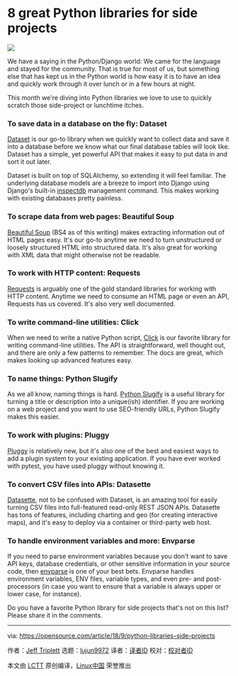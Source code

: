 8 great Python libraries for side projects
======

![](https://opensource.com/sites/default/files/styles/image-full-size/public/lead-images/python-programming-code-keyboard.png?itok=fxiSpmnd)

We have a saying in the Python/Django world: We came for the language and stayed for the community. That is true for most of us, but something else that has kept us in the Python world is how easy it is to have an idea and quickly work through it over lunch or in a few hours at night.

This month we're diving into Python libraries we love to use to quickly scratch those side-project or lunchtime itches.

### To save data in a database on the fly: Dataset

[Dataset][1] is our go-to library when we quickly want to collect data and save it into a database before we know what our final database tables will look like. Dataset has a simple, yet powerful API that makes it easy to put data in and sort it out later.

Dataset is built on top of SQLAlchemy, so extending it will feel familiar. The underlying database models are a breeze to import into Django using Django's built-in [inspectdb][2] management command. This makes working with existing databases pretty painless.

### To scrape data from web pages: Beautiful Soup

[Beautiful Soup][3] (BS4 as of this writing) makes extracting information out of HTML pages easy. It's our go-to anytime we need to turn unstructured or loosely structured HTML into structured data. It's also great for working with XML data that might otherwise not be readable.

### To work with HTTP content: Requests

[Requests][4] is arguably one of the gold standard libraries for working with HTTP content. Anytime we need to consume an HTML page or even an API, Requests has us covered. It's also very well documented.

### To write command-line utilities: Click

When we need to write a native Python script, [Click][5] is our favorite library for writing command-line utilities. The API is straightforward, well thought out, and there are only a few patterns to remember. The docs are great, which makes looking up advanced features easy.

### To name things: Python Slugify

As we all know, naming things is hard. [Python Slugify][6] is a useful library for turning a title or description into a unique(ish) identifier. If you are working on a web project and you want to use SEO-friendly URLs, Python Slugify makes this easier.

### To work with plugins: Pluggy

[Pluggy][7] is relatively new, but it's also one of the best and easiest ways to add a plugin system to your existing application. If you have ever worked with pytest, you have used pluggy without knowing it.

### To convert CSV files into APIs: Datasette

[Datasette][8], not to be confused with Dataset, is an amazing tool for easily turning CSV files into full-featured read-only REST JSON APIs. Datasette has tons of features, including charting and geo (for creating interactive maps), and it's easy to deploy via a container or third-party web host.

### To handle environment variables and more: Envparse

If you need to parse environment variables because you don't want to save API keys, database credentials, or other sensitive information in your source code, then [envparse][9] is one of your best bets. Envparse handles environment variables, ENV files, variable types, and even pre- and post-processors (in case you want to ensure that a variable is always upper or lower case, for instance).

Do you have a favorite Python library for side projects that's not on this list? Please share it in the comments.

--------------------------------------------------------------------------------

via: https://opensource.com/article/18/9/python-libraries-side-projects

作者：[Jeff Triplett][a]
选题：[lujun9972](https://github.com/lujun9972)
译者：[译者ID](https://github.com/译者ID)
校对：[校对者ID](https://github.com/校对者ID)

本文由 [LCTT](https://github.com/LCTT/TranslateProject) 原创编译，[Linux中国](https://linux.cn/) 荣誉推出

[a]: https://opensource.com/users/laceynwilliams
[1]: https://dataset.readthedocs.io/en/latest/
[2]: https://docs.djangoproject.com/en/2.1/ref/django-admin/#django-admin-inspectdb
[3]: https://www.crummy.com/software/BeautifulSoup/
[4]: http://docs.python-requests.org/
[5]: http://click.pocoo.org/5/
[6]: https://github.com/un33k/python-slugify
[7]: https://pluggy.readthedocs.io/en/latest/
[8]: https://github.com/simonw/datasette
[9]: https://github.com/rconradharris/envparse
